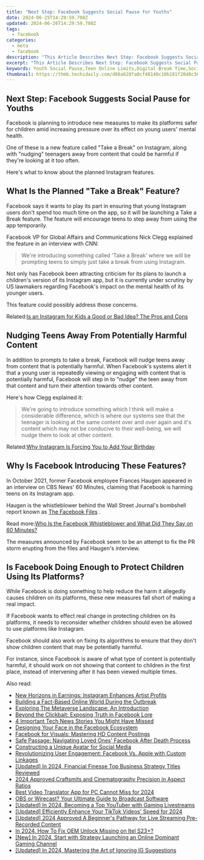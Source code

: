 ```yaml
---
title: "Next Step: Facebook Suggests Social Pause for Youths"
date: 2024-06-25T14:29:59.708Z
updated: 2024-06-26T14:29:59.708Z
tags:
  - facebook
categories:
  - meta
  - facebook
description: "This Article Describes Next Step: Facebook Suggests Social Pause for Youths"
excerpt: "This Article Describes Next Step: Facebook Suggests Social Pause for Youths"
keywords: Youth Social Pause,Teen Online Limits,Digital Break Time,Social Media Rest,Preventing Cyber Addiction,Guard Kids on Facebook,Young Internet Safety
thumbnail: https://thmb.techidaily.com/d66a628fa0cf48140c10b181f20d8c3673ed432efe3b9eaa0c987c81fd05af8c.jpg
---
```


## Next Step: Facebook Suggests Social Pause for Youths

 Facebook is planning to introduce new measures to make its platforms safer for children amid increasing pressure over its effect on young users' mental health.

 One of these is a new feature called "Take a Break" on Instagram, along with "nudging" teenagers away from content that could be harmful if they're looking at it too often.

Here's what to know about the planned Instagram features.

## What Is the Planned "Take a Break" Feature?

 Facebook says it wants to play its part in ensuring that young Instagram users don't spend too much time on the app, so it will be launching a Take a Break feature. The feature will encourage teens to step away from using the app temporarily.

 Facebook VP for Global Affairs and Communications Nick Clegg explained the feature in an interview with CNN:

> We're introducing something called 'Take a Break' where we will be prompting teens to simply just take a break from using Instagram.

 Not only has Facebook been attracting criticism for its plans to launch a children's version of its Instagram app, but it is currently under scrutiny by US lawmakers regarding Facebook's impact on the mental health of its younger users.

This feature could possibly address those concerns.

 Related:[Is an Instagram for Kids a Good or Bad Idea? The Pros and Cons](https://www.makeuseof.com/instagram-for-kids-pros-and-cons/)

## Nudging Teens Away From Potentially Harmful Content

 In addition to prompts to take a break, Facebook will nudge teens away from content that is potentially harmful. When Facebook's systems alert it that a young user is repeatedly viewing or engaging with content that is potentially harmful, Facebook will step in to "nudge" the teen away from that content and turn their attention towards other content.

Here's how Clegg explained it:

> We're going to introduce something which I think will make a considerable difference, which is where our systems see that the teenager is looking at the same content over and over again and it's content which may not be conducive to their well-being, we will nudge them to look at other content.

 Related:[Why Instagram Is Forcing You to Add Your Birthday](https://www.makeuseof.com/instagram-forcing-you-add-birthday/)

## Why Is Facebook Introducing These Features?

 In October 2021, former Facebook employee Frances Haugen appeared in an interview on CBS News' 60 Minutes, claiming that Facebook is harming teens on its Instagram app.

 Haugen is the whistleblower behind the Wall Street Journal's bombshell report known as [The Facebook Files](https://www.wsj.com/articles/the-facebook-files-11631713039) .

 Read more:[Who Is the Facebook Whistleblower and What Did They Say on 60 Minutes?](https://www.makeuseof.com/who-is-facebook-whistleblower-60-minutes-interview-claims/)

 The measures announced by Facebook seem to be an attempt to fix the PR storm erupting from the files and Haugen's interview.

## Is Facebook Doing Enough to Protect Children Using Its Platforms?

 While Facebook is doing something to help reduce the harm it allegedly causes children on its platforms, these new measures fall short of making a real impact.

 If Facebook wants to effect real change in protecting children on its platforms, it needs to reconsider whether children should even be allowed to use platforms like Instagram.

 Facebook should also work on fixing its algorithms to ensure that they don't show children content that may be potentially harmful.

 For instance, since Facebook is aware of what type of content is potentially harmful, it should work on not showing that content to children in the first place, instead of intervening after it has been viewed multiple times.


<ins class="adsbygoogle"
     style="display:block"
     data-ad-format="autorelaxed"
     data-ad-client="ca-pub-7571918770474297"
     data-ad-slot="1223367746"></ins>



<ins class="adsbygoogle"
     style="display:block"
     data-ad-client="ca-pub-7571918770474297"
     data-ad-slot="8358498916"
     data-ad-format="auto"
     data-full-width-responsive="true"></ins>

<span class="atpl-alsoreadstyle">Also read:</span>
<div><ul>
<li><a href="https://facebook.techidaily.com/new-horizons-in-earnings-instagram-enhances-artist-profits/"><u>New Horizons in Earnings: Instagram Enhances Artist Profits</u></a></li>
<li><a href="https://facebook.techidaily.com/building-a-fact-based-online-world-during-the-outbreak/"><u>Building a Fact-Based Online World During the Outbreak</u></a></li>
<li><a href="https://facebook.techidaily.com/exploring-the-metaverse-landscape-an-introduction/"><u>Exploring The Metaverse Landscape: An Introduction</u></a></li>
<li><a href="https://facebook.techidaily.com/beyond-the-clickbait-exposing-truth-in-facebook-lore/"><u>Beyond the Clickbait: Exposing Truth in Facebook Lore</u></a></li>
<li><a href="https://facebook.techidaily.com/4-important-tech-news-stories-you-might-have-missed/"><u>4 Important Tech News Stories You Might Have Missed</u></a></li>
<li><a href="https://facebook.techidaily.com/designing-your-face-in-the-facebook-ecosystem/"><u>Designing Your Face in the Facebook Ecosystem</u></a></li>
<li><a href="https://facebook.techidaily.com/facebook-for-visuals-mastering-hd-content-postings/"><u>Facebook for Visuals: Mastering HD Content Postings</u></a></li>
<li><a href="https://facebook.techidaily.com/safe-passage-navigating-loved-ones-facebook-after-death-process/"><u>Safe Passage: Navigating Loved Ones' Facebook After Death Process</u></a></li>
<li><a href="https://facebook.techidaily.com/constructing-a-unique-avatar-for-social-media/"><u>Constructing a Unique Avatar for Social Media</u></a></li>
<li><a href="https://facebook.techidaily.com/revolutionizing-user-engagement-facebook-vs-apple-with-custom-linkages/"><u>Revolutionizing User Engagement: Facebook Vs. Apple with Custom Linkages</u></a></li>
<li><a href="https://screen-recording.techidaily.com/updated-in-2024-financial-finesse-top-business-strategy-titles-reviewed/"><u>[Updated] In 2024, Financial Finesse  Top Business Strategy Titles Reviewed</u></a></li>
<li><a href="https://extra-tips.techidaily.com/2024-approved-craftsmits-and-cinematography-precision-in-aspect-ratios/"><u>2024 Approved  Craftsmits and Cinematography  Precision in Aspect Ratios</u></a></li>
<li><a href="https://ai-voice-clone.techidaily.com/best-video-translator-app-for-pc-cannot-miss-for-2024/"><u>Best Video Translator App for PC Cannot Miss for 2024</u></a></li>
<li><a href="https://extra-lessons.techidaily.com/obs-or-wirecast-your-ultimate-guide-to-broadcast-software/"><u>OBS or Wirecast? Your Ultimate Guide to Broadcast Software</u></a></li>
<li><a href="https://facebook-record-videos.techidaily.com/updated-in-2024-becoming-a-top-youtuber-with-gaming-livestreams/"><u>[Updated] In 2024, Becoming a Top YouTuber with Gaming Livestreams</u></a></li>
<li><a href="https://tiktok-videos.techidaily.com/updated-efficiently-enhance-your-tiktok-videos-speed-for-2024/"><u>[Updated] Efficiently Enhance Your TikTok Videos' Speed for 2024</u></a></li>
<li><a href="https://facebook-videos.techidaily.com/updated-2024-approved-a-beginners-pathway-for-live-streaming-pre-recorded-content/"><u>[Updated] 2024 Approved  A Beginner's Pathway for Live Streaming Pre-Recorded Content</u></a></li>
<li><a href="https://unlock-android.techidaily.com/in-2024-how-to-fix-oem-unlock-missing-on-itel-s23plus-by-drfone-android/"><u>In 2024, How To Fix OEM Unlock Missing on Itel S23+?</u></a></li>
<li><a href="https://youtube-data.techidaily.com/n-2024-start-with-strategy-launching-an-online-dominant-gaming-channel/"><u>[New] In 2024, Start with Strategy  Launching an Online Dominant Gaming Channel</u></a></li>
<li><a href="https://instagram-video-recordings.techidaily.com/updated-in-2024-mastering-the-art-of-ignoring-ig-suggestions/"><u>[Updated] In 2024, Mastering the Art of Ignoring IG Suggestions</u></a></li>
</ul></div>
